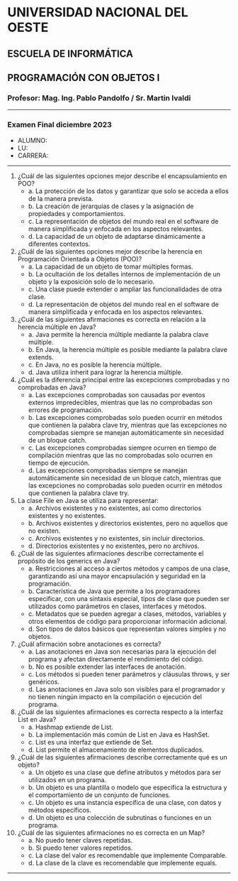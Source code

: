 # UNIVERSIDAD NACIONAL DEL OESTE

## ESCUELA DE INFORMÁTICA

## PROGRAMACIÓN CON OBJETOS I

### Profesor: Mag. Ing. Pablo Pandolfo / Sr. Martin Ivaldi

---

### Examen Final diciembre 2023

* ALUMNO:  
* LU:
* CARRERA:

---

1. ¿Cuál de las siguientes opciones mejor describe el encapsulamiento en POO?
    * a. La protección de los datos y garantizar que solo se acceda a ellos de la manera prevista.
    * b. La creación de jerarquías de clases y la asignación de propiedades y comportamientos.
    * c. La representación de objetos del mundo real en el software de manera simplificada y enfocada en los aspectos relevantes.
    * d. La capacidad de un objeto de adaptarse dinámicamente a diferentes contextos.
1. ¿Cuál de las siguientes opciones mejor describe la herencia en Programación Orientada a Objetos (POO)?
   * a. La capacidad de un objeto de tomar múltiples formas.
   * b. La ocultación de los detalles internos de implementación de un objeto y la exposición solo de lo necesario.
   * c. Una clase puede extender o ampliar las funcionalidades de otra clase.
   * d. La representación de objetos del mundo real en el software de manera simplificada y enfocada en los aspectos relevantes.
1. ¿Cuál de las siguientes afirmaciones es correcta en relación a la herencia múltiple en Java?
   * a. Java permite la herencia múltiple mediante la palabra clave múltiple.
   * b. En Java, la herencia múltiple es posible mediante la palabra clave extends.
   * c. En Java, no es posible la herencia múltiple.
   * d. Java utiliza inherit para lograr la herencia múltiple.
1. ¿Cuál es la diferencia principal entre las excepciones comprobadas y no comprobadas en Java?
   * a. Las excepciones comprobadas son causadas por eventos externos impredecibles, mientras que las no comprobadas son errores de programación.
   * b. Las excepciones comprobadas solo pueden ocurrir en métodos que contienen la palabra clave try, mientras que las excepciones no comprobadas siempre se manejan automáticamente sin necesidad de un bloque catch.
   * c. Las excepciones comprobadas siempre ocurren en tiempo de compilación mientras que las no comprobadas solo ocurren en tiempo de ejecución.
   * d. Las excepciones comprobadas siempre se manejan automáticamente sin necesidad de un bloque catch, mientras que las excepciones no comprobadas solo pueden ocurrir en métodos que contienen la palabra clave try.
1. La clase File en Java se utiliza para representar:
   * a. Archivos existentes y no existentes, así como directorios existentes y no existentes.
   * b. Archivos existentes y directorios existentes, pero no aquellos que no existen.
   * c. Archivos existentes y no existentes, sin incluir directorios.
   * d. Directorios existentes y no existentes, pero no archivos.
1. ¿Cuál de las siguientes afirmaciones describe correctamente el propósito de los generics en Java?
   * a. Restricciones al acceso a ciertos métodos y campos de una clase, garantizando así una mayor encapsulación y seguridad en la programación.
   * b. Característica de Java que permite a los programadores especificar, con una sintaxis especial, tipos de clase que pueden ser utilizados como parámetros en clases, interfaces y métodos.
   * c. Metadatos que se pueden agregar a clases, métodos, variables y otros elementos de código para proporcionar información adicional.
   * d. Son tipos de datos básicos que representan valores simples y no objetos.
1. ¿Cuál afirmación sobre anotaciones es correcta?
   * a. Las anotaciones en Java son necesarias para la ejecución del programa y afectan directamente el rendimiento del código.
   * b. No es posible extender las interfaces de anotación.
   * c. Los métodos si pueden tener parámetros y cláusulas throws, y ser genéricos.
   * d. Las anotaciones en Java solo son visibles para el programador y no tienen ningún impacto en la compilación o ejecución del programa.
1. ¿Cuál de las siguientes afirmaciones es correcta respecto a la interfaz List en Java?
   * a. Hashmap extiende de List.
   * b. La implementación más común de List en Java es HashSet.
   * c. List es una interfaz que extiende de Set.
   * d. List permite el almacenamiento de elementos duplicados.
1. ¿Cuál de las siguientes afirmaciones describe correctamente qué es un objeto?
   * a. Un objeto es una clase que define atributos y métodos para ser utilizados en un programa.
   * b. Un objeto es una plantilla o modelo que especifica la estructura y el comportamiento de un conjunto de funciones.
   * c. Un objeto es una instancia específica de una clase, con datos y métodos específicos.
   * d. Un objeto es una colección de subrutinas o funciones en un programa.
1. ¿Cuál de las siguientes afirmaciones no es correcta en un Map?
   * a. No puedo tener claves repetidas.
   * b. Si puedo tener valores repetidos.
   * c. La clase del valor es recomendable que implemente Comparable.
   * d. La clase de la clave es recomendable que implemente equals.

---
